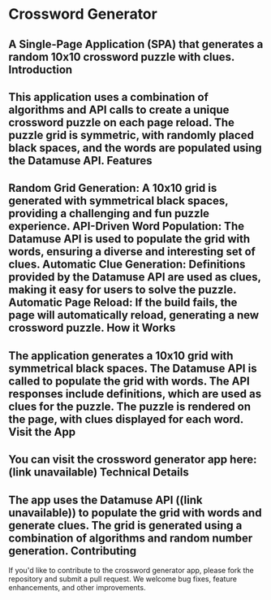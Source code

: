 Crossword Generator
======================
A Single-Page Application (SPA) that generates a random 10x10 crossword puzzle with clues.
Introduction
---------------
This application uses a combination of algorithms and API calls to create a unique crossword puzzle on each page reload. The puzzle grid is symmetric, with randomly placed black spaces, and the words are populated using the Datamuse API.
Features
------------
Random Grid Generation: A 10x10 grid is generated with symmetrical black spaces, providing a challenging and fun puzzle experience.
API-Driven Word Population: The Datamuse API is used to populate the grid with words, ensuring a diverse and interesting set of clues.
Automatic Clue Generation: Definitions provided by the Datamuse API are used as clues, making it easy for users to solve the puzzle.
Automatic Page Reload: If the build fails, the page will automatically reload, generating a new crossword puzzle.
How it Works
----------------
The application generates a 10x10 grid with symmetrical black spaces.
The Datamuse API is called to populate the grid with words.
The API responses include definitions, which are used as clues for the puzzle.
The puzzle is rendered on the page, with clues displayed for each word.
Visit the App
-----------------
You can visit the crossword generator app here: (link unavailable)
Technical Details
--------------------
The app uses the Datamuse API ((link unavailable)) to populate the grid with words and generate clues.
The grid is generated using a combination of algorithms and random number generation.
Contributing
---------------
If you'd like to contribute to the crossword generator app, please fork the repository and submit a pull request. We welcome bug fixes, feature enhancements, and other improvements.
